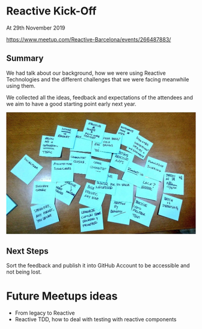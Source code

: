 # Reactive Kick-Off

At 29th November 2019

https://www.meetup.com/Reactive-Barcelona/events/266487883/

## Summary

We had talk about our background, how we were using Reactive Technologies and the different challenges that we were facing meanwhile using them.

We collected all the ideas, feedback and expectations of the attendees and we aim to have a good starting point early next year.

![brainstorming.jpeg](./nov-29-assets/brainstorming.jpeg)

## Next Steps

Sort the feedback and publish it into GitHub Account to be accessible and not being lost.

# Future Meetups ideas

* From legacy to Reactive
* Reactive TDD, how to deal with testing with reactive components
